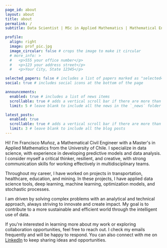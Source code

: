 ```yaml
---
page_id: about
layout: about
title: about
permalink: /
subtitle: Data Scientist | MSc in Applied Mathematics | Mathematical Engineer

profile:
  align: right
  image: prof_pic.jpg
  image_circular: false # crops the image to make it circular
  # more_info: >
  #   <p>555 your office number</p>
  #   <p>123 your address street</p>
  #   <p>Your City, State 12345</p>

selected_papers: false # includes a list of papers marked as "selected={true}"
social: true # includes social icons at the bottom of the page

announcements:
  enabled: true # includes a list of news items
  scrollable: true # adds a vertical scroll bar if there are more than 3 news items
  limit: 5 # leave blank to include all the news in the `_news` folder

latest_posts:
  enabled: true
  scrollable: true # adds a vertical scroll bar if there are more than 3 new posts items
  limit: 3 # leave blank to include all the blog posts
---
```


Hi! I'm Francisco Muñoz, a Mathematical Civil Engineer with a Master's in Applied Mathematics from the University of Chile. I specialize in data science, with experience in developing predictive models and data analysis. I consider myself a critical thinker, resilient, and creative, with strong communication skills for working effectively in multidisciplinary teams.

Throughout my career, I have worked on projects in transportation, healthcare, education, and mining. In these projects, I have applied data science tools, deep learning, machine learning, optimization models, and stochastic processes.

I am driven by solving complex problems with an analytical and technical approach, always striving to innovate and create impact. My goal is to contribute to a more sustainable and efficient world through the intelligent use of data.

If you're interested in learning more about my work or exploring collaboration opportunities, feel free to reach out. I check my emails frequently and will be happy to respond. You can also connect with me on [LinkedIn](https://www.linkedin.com/in/femunozg/?locale=en_US) to keep sharing ideas and opportunities.
